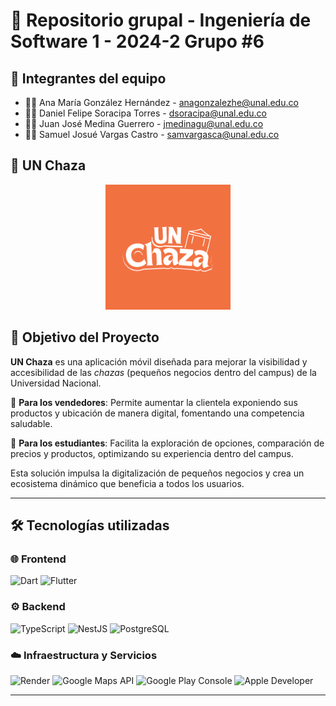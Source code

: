 # 🚀 Repositorio grupal - Ingeniería de Software 1 - 2024-2 Grupo #6
## 👥 Integrantes del equipo

- 👩‍💻 Ana María González Hernández - anagonzalezhe@unal.edu.co
- 👨‍💻 Daniel Felipe Soracipa Torres - dsoracipa@unal.edu.co
- 👨‍💻 Juan José Medina Guerrero - jmedinagu@unal.edu.co
- 👨‍💻 Samuel Josué Vargas Castro - samvargasca@unal.edu.co


## 📌 UN Chaza

<div align="center">
  <img height="200" src="logo.png"  />
</div>


## 🎯 Objetivo del Proyecto

**UN Chaza** es una aplicación móvil diseñada para mejorar la visibilidad y accesibilidad de las *chazas* (pequeños negocios dentro del campus) de la Universidad Nacional.

🔹 **Para los vendedores**: Permite aumentar la clientela exponiendo sus productos y ubicación de manera digital, fomentando una competencia saludable.

🔹 **Para los estudiantes**: Facilita la exploración de opciones, comparación de precios y productos, optimizando su experiencia dentro del campus.

Esta solución impulsa la digitalización de pequeños negocios y crea un ecosistema dinámico que beneficia a todos los usuarios.

---

## 🛠️ Tecnologías utilizadas

### 🌐 Frontend
![Dart](https://img.shields.io/badge/Dart-0175C2?style=for-the-badge&logo=dart&logoColor=white)
![Flutter](https://img.shields.io/badge/Flutter-02569B?style=for-the-badge&logo=flutter&logoColor=white)

### ⚙️ Backend
![TypeScript](https://img.shields.io/badge/TypeScript-3178C6?style=for-the-badge&logo=typescript&logoColor=white)
![NestJS](https://img.shields.io/badge/NestJS-E0234E?style=for-the-badge&logo=nestjs&logoColor=white)
![PostgreSQL](https://img.shields.io/badge/PostgreSQL-336791?style=for-the-badge&logo=postgresql&logoColor=white)

### ☁️ Infraestructura y Servicios
![Render](https://img.shields.io/badge/Render-46E3B7?style=for-the-badge&logo=render&logoColor=white)
![Google Maps API](https://img.shields.io/badge/Google%20Maps%20API-4285F4?style=for-the-badge&logo=google-maps&logoColor=white)
![Google Play Console](https://img.shields.io/badge/Google%20Play%20Console-34A853?style=for-the-badge&logo=google-play&logoColor=white)
![Apple Developer](https://img.shields.io/badge/Apple%20Developer-000000?style=for-the-badge&logo=apple&logoColor=white)

---

